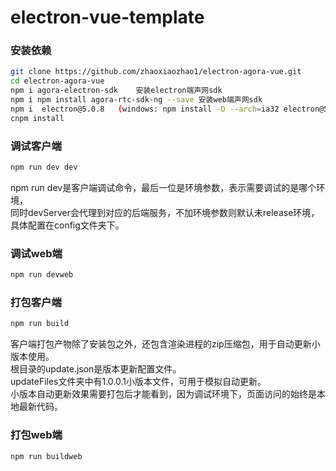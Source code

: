# electron-vue-template
### 安装依赖
```bash
git clone https://github.com/zhaoxiaozhao1/electron-agora-vue.git
cd electron-agora-vue
npm i agora-electron-sdk    安装electron端声网sdk
npm i npm install agora-rtc-sdk-ng --save 安装web端声网sdk
npm i  electron@5.0.8   (windows: npm install -D --arch=ia32 electron@5.0.8）
cnpm install
```
### 调试客户端
```bash
npm run dev dev
```
npm run dev是客户端调试命令，最后一位是环境参数，表示需要调试的是哪个环境，  
同时devServer会代理到对应的后端服务，不加环境参数则默认未release环境，具体配置在config文件夹下。

### 调试web端
```bash
npm run devweb 
```

### 打包客户端
```bash
npm run build
```  
客户端打包产物除了安装包之外，还包含渲染进程的zip压缩包，用于自动更新小版本使用。  
根目录的update.json是版本更新配置文件。  
updateFiles文件夹中有1.0.0.1小版本文件，可用于模拟自动更新。  
小版本自动更新效果需要打包后才能看到，因为调试环境下，页面访问的始终是本地最新代码。  

### 打包web端
```bash
npm run buildweb
```
